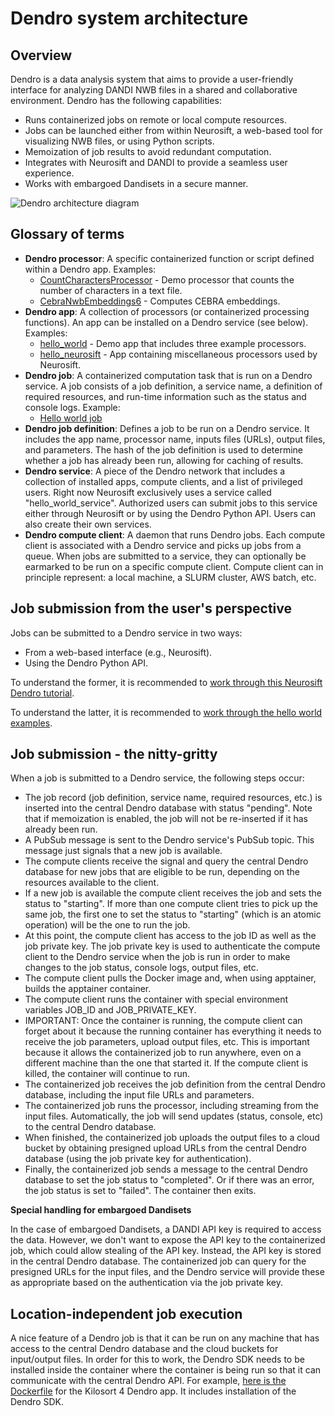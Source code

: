 # Dendro system architecture

## Overview

Dendro is a data analysis system that aims to provide a user-friendly interface for analyzing DANDI NWB files in a shared and collaborative environment. Dendro has the following capabilities:
* Runs containerized jobs on remote or local compute resources.
* Jobs can be launched either from within Neurosift, a web-based tool for visualizing NWB files, or using Python scripts.
* Memoization of job results to avoid redundant computation.
* Integrates with Neurosift and DANDI to provide a seamless user experience.
* Works with embargoed Dandisets in a secure manner.

![Dendro architecture diagram](https://github.com/user-attachments/assets/3a0f54d9-b7c6-4d0e-a543-80efe67ebd9d)

## Glossary of terms

* **Dendro processor**: A specific containerized function or script defined within a Dendro app.
    Examples:
    - [CountCharactersProcessor](https://github.com/magland/dendro/blob/8db382926f747092923aeecdf5d0b125746f3ed6/apps/hello_world/main.py#L48-L79) - Demo processor that counts the number of characters in a text file.
    - [CebraNwbEmbeddings6](https://github.com/magland/dendro/blob/main/apps/hello_cebra/CebraNwbEmbedding6.py) - Computes CEBRA embeddings.
* **Dendro app**: A collection of processors (or containerized processing functions). An app can be installed on a Dendro service (see below). Examples:
    - [hello_world](https://github.com/magland/dendro/tree/main/apps/hello_world) - Demo app that includes three example processors.
    - [hello_neurosift](https://github.com/magland/dendro/tree/main/apps/hello_neurosift) - App containing miscellaneous processors used by Neurosift.
* **Dendro job**: A containerized computation task that is run on a Dendro service. A job consists of a job definition, a service name, a definition of required resources, and run-time information such as the status and console logs. Example:
    - [Hello world job](https://dendro.vercel.app/job/Pjc2mcych7MOPz5nI1Up)
* **Dendro job definition**: Defines a job to be run on a Dendro service. It includes the app name, processor name, inputs files (URLs), output files, and parameters. The hash of the job definition is used to determine whether a job has already been run, allowing for caching of results.
* **Dendro service**: A piece of the Dendro network that includes a collection of installed apps, compute clients, and a list of privileged users. Right now Neurosift exclusively uses a service called "hello_world_service". Authorized users can submit jobs to this service either through Neurosift or by using the Dendro Python API. Users can also create their own services.
* **Dendro compute client**: A daemon that runs Dendro jobs. Each compute client is associated with a Dendro service and picks up jobs from a queue. When jobs are submitted to a service, they can optionally be earmarked to be run on a specific compute client. Compute client can in principle represent: a local machine, a SLURM cluster, AWS batch, etc.

## Job submission from the user's perspective

Jobs can be submitted to a Dendro service in two ways:
* From a web-based interface (e.g., Neurosift).
* Using the Dendro Python API.

To understand the former, it is recommended to [work through this Neurosift Dendro tutorial](https://magland.github.io/neurosift-blog/talks/dendro_INCF_assembly_sep_2024.html).

To understand the latter, it is recommended to [work through the hello world examples](https://github.com/magland/dendro/blob/main/README.md).

## Job submission - the nitty-gritty

When a job is submitted to a Dendro service, the following steps occur:

* The job record (job definition, service name, required resources, etc.) is inserted into the central Dendro database with status "pending". Note that if memoization is enabled, the job will not be re-inserted if it has already been run.
* A PubSub message is sent to the Dendro service's PubSub topic. This message just signals that a new job is available.
* The compute clients receive the signal and query the central Dendro database for new jobs that are eligible to be run, depending on the resources available to the client.
* If a new job is available the compute client receives the job and sets the status to "starting". If more than one compute client tries to pick up the same job, the first one to set the status to "starting" (which is an atomic operation) will be the one to run the job.
* At this point, the compute client has access to the job ID as well as the job private key. The job private key is used to authenticate the compute client to the Dendro service when the job is run in order to make changes to the job status, console logs, output files, etc.
* The compute client pulls the Docker image and, when using apptainer, builds the apptainer container.
* The compute client runs the container with special environment variables JOB_ID and JOB_PRIVATE_KEY.
* IMPORTANT: Once the container is running, the compute client can forget about it because the running container has everything it needs to receive the job parameters, upload output files, etc. This is important because it allows the containerized job to run anywhere, even on a different machine than the one that started it. If the compute client is killed, the container will continue to run.
* The containerized job receives the job definition from the central Dendro database, including the input file URLs and parameters.
* The containerized job runs the processor, including streaming from the input files. Automatically, the job will send updates (status, console, etc) to the central Dendro database.
* When finished, the containerized job uploads the output files to a cloud bucket by obtaining presigned upload URLs from the central Dendro database (using the job private key for authentication).
* Finally, the containerized job sends a message to the central Dendro database to set the job status to "completed". Or if there was an error, the job status is set to "failed". The container then exits.

**Special handling for embargoed Dandisets**

In the case of embargoed Dandisets, a DANDI API key is required to access the data. However, we don't want to expose the API key to the containerized job, which could allow stealing of the API key. Instead, the API key is stored in the central Dendro database. The containerized job can query for the presigned URLs for the input files, and the Dendro service will provide these as appropriate based on the authentication via the job private key.

## Location-independent job execution

A nice feature of a Dendro job is that it can be run on any machine that has access to the central Dendro database and the cloud buckets for input/output files. In order for this to work, the Dendro SDK needs to be installed inside the container where the container is being run so that it can communicate with the central Dendro API. For example, [here is the Dockerfile](https://github.com/magland/dendro/blob/main/apps/hello_kilosort4/Dockerfile) for the Kilosort 4 Dendro app. It includes installation of the Dendro SDK.
